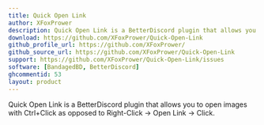 ```yaml
---
title: Quick Open Link
author: XFoxPrower
description: Quick Open Link is a BetterDiscord plugin that allows you to open images with Ctrl+Click as opposed to Right-Click -> Open Link -> Click.
download: https://github.com/XFoxPrower/Quick-Open-Link
github_profile_url: https://github.com/XFoxPrower/
github_source_url: https://github.com/XFoxPrower/Quick-Open-Link
support: https://github.com/XFoxPrower/Quick-Open-Link/issues
software: [BandagedBD, BetterDiscord]
ghcommentid: 53
layout: product
---
```

Quick Open Link is a BetterDiscord plugin that allows you to open images with Ctrl+Click as opposed to Right-Click -> Open Link -> Click.